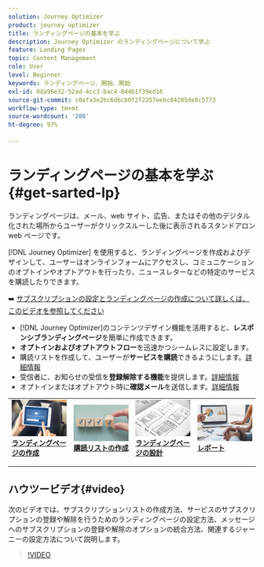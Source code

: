 ```yaml
---
solution: Journey Optimizer
product: journey optimizer
title: ランディングページの基本を学ぶ
description: Journey Optimizer のランディングページについて学ぶ
feature: Landing Pages
topic: Content Management
role: User
level: Beginner
keywords: ランディングページ、開始、開始
exl-id: 0da96e32-52ad-4cc3-bac4-844b1f39ed16
source-git-commit: c0afa3e2bc6dbcb0f2f2357eebc04285de8c5773
workflow-type: tm+mt
source-wordcount: '208'
ht-degree: 97%

---
```


# ランディングページの基本を学ぶ {#get-sarted-lp}

ランディングページは、メール、web サイト、広告、またはその他のデジタル化された場所からユーザーがクリックスルーした後に表示されるスタンドアロン web ページです。

[!DNL Journey Optimizer] を使用すると、ランディングページを作成およびデザインして、ユーザーはオンラインフォームにアクセスし、コミュニケーションのオプトインやオプトアウトを行ったり、ニュースレターなどの特定のサービスを購読したりできます。

➡️ [サブスクリプションの設定とランディングページの作成について詳しくは、このビデオを参照してください](#video)

* [!DNL Journey Optimizer]のコンテンツデザイン機能を活用すると、**レスポンシブランディングページ**&#x200B;を簡単に作成できます。
* **オプトインおよびオプトアウトフロー**&#x200B;を迅速かつシームレスに設定します。
* 購読リストを作成して、ユーザーが&#x200B;**サービスを購読**&#x200B;できるようにします。[詳細情報](lp-use-cases.md#subscription-to-a-service)
* 受信者に、お知らせの受信を&#x200B;**登録解除する機能**&#x200B;を提供します。[詳細情報](lp-use-cases.md#opt-out)
* オプトインまたはオプトアウト時に&#x200B;**確認メール**&#x200B;を送信します。[詳細情報](lp-use-cases.md#send-confirmation-email)

<table style="table-layout:fixed"><tr style="border: 0;">
<td>
<a href="create-lp.md">
<img alt="リード" src="../assets/do-not-localize/lp-subscription.jpeg">
</a>
<div><a href="create-lp.md"><strong>ランディングページの作成</strong>
</div>
<p>
</td>
<td>
<a href="subscription-list.md">
<img alt="低頻度" src="../assets/do-not-localize/lp-list.jpg">
</a>
<div>
<a href="subscription-list.md"><strong>購読リストの作成</strong></a>
</div>
<p></td>
<td>
<a href="design-lp.md">
<img alt="検証" src="../assets/do-not-localize/lp-design.jpg">
</a>
<div>
<a href="design-lp.md"><strong>ランディングページの設計</strong></a>
</div>
<p>
</td>
<td>
<a href="../reports/lp-report-live.md">
<img alt="検証" src="../assets/do-not-localize/lp-reporting.jpg">
</a>
<div>
<a href="../reports/lp-report-live.md"><strong>レポート</strong></a>
</div>
<p>
</td>
</tr></table>

## ハウツービデオ{#video}

次のビデオでは、サブスクリプションリストの作成方法、サービスのサブスクリプションの登録や解除を行うためのランディングページの設定方法、メッセージへのサブスクリプションの登録や解除のオプションの統合方法、関連するジャーニーの設定方法について説明します。

>[!VIDEO](https://video.tv.adobe.com/v/341280?quality=12&learn=on)